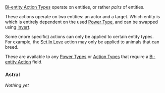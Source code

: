 [Bi-entity Action Types](https://origins.readthedocs.io/en/1.10.0/types/bientity_action_types/) operate on entities, or rather *pairs* of entities.

These actions operate on two entities: an actor and a target.
Which entity is which is entirely dependent on the used [Power Type](https://origins.readthedocs.io/en/1.10.0/types/power_types/), and can be swapped using [Invert](https://origins.readthedocs.io/en/1.10.0/types/bientity_action_types/invert/).

Some (more specific) actions can only be applied to certain entity types.
For example, the [Set In Love](https://origins.readthedocs.io/en/1.10.0/types/bientity_action_types/set_in_love/) action may only be applied to animals that can breed.

These are available to any [Power Types](https://origins.readthedocs.io/en/1.10.0/types/power_types/) or [Action Types](https://origins.readthedocs.io/en/1.10.0/types/action_types/) that require a [Bi-entity Action](https://origins.readthedocs.io/en/1.10.0/types/bientity_action_types/) field.

### Astral

*Nothing yet*